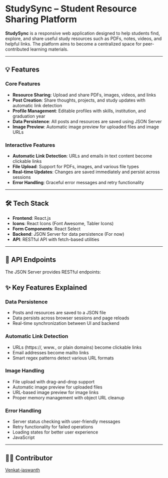 # StudySync – Student Resource Sharing Platform

**StudySync** is a responsive web application designed to help students find, explore, and share useful study resources such as PDFs, notes, videos, and helpful links. The platform aims to become a centralized space for peer-contributed learning materials.

---

## 💡 Features

### Core Features

- **Resource Sharing**: Upload and share PDFs, images, videos, and links
- **Post Creation**: Share thoughts, projects, and study updates with automatic link detection
- **Profile Management**: Editable profiles with skills, institution, and graduation year
- **Data Persistence**: All posts and resources are saved using JSON Server
- **Image Preview**: Automatic image preview for uploaded files and image URLs

### Interactive Features

- **Automatic Link Detection**: URLs and emails in text content become clickable links
- **File Upload**: Support for PDFs, images, and various file types
- **Real-time Updates**: Changes are saved immediately and persist across sessions
- **Error Handling**: Graceful error messages and retry functionality

---

## 🛠️ Tech Stack

- **Frontend**: React.js
- **Icons**: React Icons (Font Awesome, Tabler Icons)
- **Form Components**: React Select
- **Backend**: JSON Server for data persistence (For now)
- **API**: RESTful API with fetch-based utilities

---

## 🔗 API Endpoints

The JSON Server provides RESTful endpoints:


## ✨ Key Features Explained

### Data Persistence

- Posts and resources are saved to a JSON file
- Data persists across browser sessions and page reloads
- Real-time synchronization between UI and backend

### Automatic Link Detection

- URLs (https://, www., or plain domains) become clickable links
- Email addresses become mailto links
- Smart regex patterns detect various URL formats

### Image Handling

- File upload with drag-and-drop support
- Automatic image preview for uploaded files
- URL-based image preview for image links
- Proper memory management with object URL cleanup

### Error Handling

- Server status checking with user-friendly messages
- Retry functionality for failed operations
- Loading states for better user experience
- JavaScript

---

## 👨‍💻 Contributor

[Venkat-jaswanth](https://github.com/Venkat-jaswanth)
